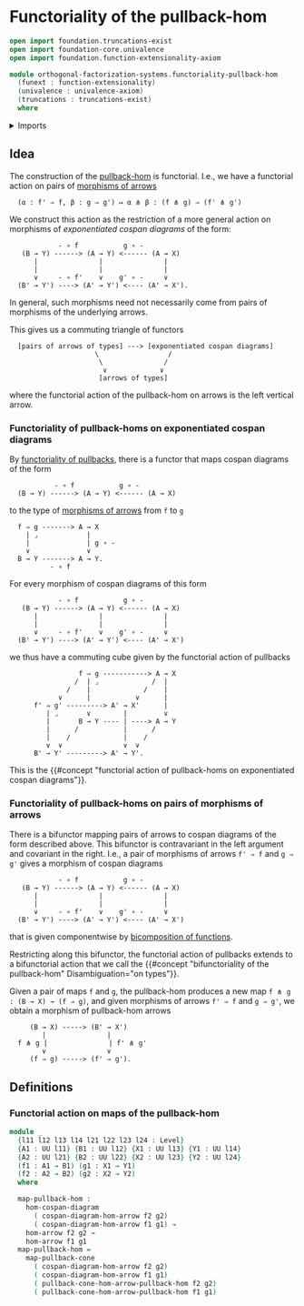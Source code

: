# Functoriality of the pullback-hom

```agda
open import foundation.truncations-exist
open import foundation-core.univalence
open import foundation.function-extensionality-axiom

module orthogonal-factorization-systems.functoriality-pullback-hom
  (funext : function-extensionality)
  (univalence : univalence-axiom)
  (truncations : truncations-exist)
  where
```

<details><summary>Imports</summary>

```agda
open import foundation.functoriality-morphisms-arrows funext univalence truncations
open import foundation.functoriality-pullbacks funext univalence truncations
open import foundation.morphisms-arrows funext
open import foundation.morphisms-cospan-diagrams
open import foundation.universe-levels

open import orthogonal-factorization-systems.pullback-hom funext univalence truncations
```

</details>

## Idea

The construction of the
[pullback-hom](orthogonal-factorization-systems.pullback-hom.md) is functorial.
I.e., we have a functorial action on pairs of
[morphisms of arrows](foundation.morphisms-arrows.md)

```text
  (α : f' ⇒ f, β : g ⇒ g') ↦ α ⋔ β : (f ⋔ g) ⇒ (f' ⋔ g')
```

We construct this action as the restriction of a more general action on
morphisms of _exponentiated cospan diagrams_ of the form:

```text
            - ∘ f           g ∘ -
   (B → Y) ------> (A → Y) <------ (A → X)
      |               |               |
      |               |               |
      ∨     - ∘ f'    ∨    g' ∘ -     ∨
  (B' → Y') ----> (A' → Y') <---- (A' → X').
```

In general, such morphisms need not necessarily come from pairs of morphisms of
the underlying arrows.

This gives us a commuting triangle of functors

```text
  [pairs of arrows of types] ---> [exponentiated cospan diagrams]
                     \                 /
                      \               /
                       ∨             ∨
                      [arrows of types]
```

where the functorial action of the pullback-hom on arrows is the left vertical
arrow.

### Functoriality of pullback-homs on exponentiated cospan diagrams

By [functoriality of pullbacks](foundation.functoriality-pullbacks.md), there is
a functor that maps cospan diagrams of the form

```text
           - ∘ f           g ∘ -
  (B → Y) ------> (A → Y) <------ (A → X)
```

to the type of [morphisms of arrows](foundation.morphisms-arrows.md) from `f` to
`g`

```text
  f ⇒ g -------> A → X
    | ⌟            |
    |              | g ∘ -
    ∨              ∨
  B → Y -------> A → Y.
          - ∘ f
```

For every morphism of cospan diagrams of this form

```text
            - ∘ f           g ∘ -
   (B → Y) ------> (A → Y) <------ (A → X)
      |               |               |
      |               |               |
      ∨     - ∘ f'    ∨    g' ∘ -     ∨
  (B' → Y') ----> (A' → Y') <---- (A' → X')
```

we thus have a commuting cube given by the functorial action of pullbacks

```text
                 f ⇒ g -----------> A → X
                /  | ⌟             /  |
              /    |             /    |
            ∨      |           ∨      |
      f' ⇒ g' ---------> A' → X'      |
         | ⌟       ∨        |         ∨
         |       B → Y ---- | ----> A → Y
         |      /           |      /
         |    /             |    /
         ∨  ∨               ∨  ∨
      B' → Y' ---------> A' → Y'.
```

This is the
{{#concept "functorial action of pullback-homs on exponentiated cospan diagrams"}}.

### Functoriality of pullback-homs on pairs of morphisms of arrows

There is a bifunctor mapping pairs of arrows to cospan diagrams of the form
described above. This bifunctor is contravariant in the left argument and
covariant in the right. I.e., a pair of morphisms of arrows `f' ⇒ f` and
`g ⇒ g'` gives a morphism of cospan diagrams

```text
            - ∘ f           g ∘ -
   (B → Y) ------> (A → Y) <------ (A → X)
      |               |               |
      |               |               |
      ∨     - ∘ f'    ∨    g' ∘ -     ∨
  (B' → Y') ----> (A' → Y') <---- (A' → X')
```

that is given componentwise by
[bicomposition of functions](foundation.bicomposition-functions.md).

Restricting along this bifunctor, the functorial action of pullbacks extends to
a bifunctorial action that we call the
{{#concept "bifunctoriality of the pullback-hom" Disambiguation="on types"}}.

Given a pair of maps `f` and `g`, the pullback-hom produces a new map
`f ⋔ g : (B → X) → (f ⇒ g)`, and given morphisms of arrows `f' ⇒ f` and
`g ⇒ g'`, we obtain a morphism of pullback-hom arrows

```text
     (B → X) -----> (B' → X')
        |               |
  f ⋔ g |               | f' ⋔ g'
        ∨               ∨
     (f ⇒ g) -----> (f' ⇒ g').
```

## Definitions

### Functorial action on maps of the pullback-hom

```agda
module _
  {l11 l12 l13 l14 l21 l22 l23 l24 : Level}
  {A1 : UU l11} {B1 : UU l12} {X1 : UU l13} {Y1 : UU l14}
  {A2 : UU l21} {B2 : UU l22} {X2 : UU l23} {Y2 : UU l24}
  (f1 : A1 → B1) (g1 : X1 → Y1)
  (f2 : A2 → B2) (g2 : X2 → Y2)
  where

  map-pullback-hom :
    hom-cospan-diagram
      ( cospan-diagram-hom-arrow f2 g2)
      ( cospan-diagram-hom-arrow f1 g1) →
    hom-arrow f2 g2 →
    hom-arrow f1 g1
  map-pullback-hom =
    map-pullback-cone
      ( cospan-diagram-hom-arrow f2 g2)
      ( cospan-diagram-hom-arrow f1 g1)
      ( pullback-cone-hom-arrow-pullback-hom f2 g2)
      ( pullback-cone-hom-arrow-pullback-hom f1 g1)
```
